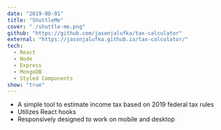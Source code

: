 ```yaml
---
date: "2019-08-01"
title: "ShuttleMe"
cover: "./shuttle-me.png"
github: "https://github.com/jasonjalufka/tax-calculator"
external: "https://jasonjalufka.github.io/tax-calculator/"
tech:
  - React
  - Node
  - Express
  - MongoDB
  - Styled Components
show: "true"
---
```


- A simple tool to estimate income tax based on 2019 federal tax rules
- Utilizes React hooks
- Responsively designed to work on mobile and desktop
